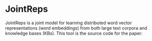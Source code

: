 # JointReps
JointReps is a joint model for learning distributed word vector representations (word embeddings) from both large text corpora and knowledge bases (KBs). 
This tool is the source code for the paper:
